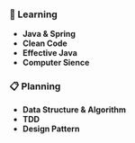 ### 📖 Learning
* **Java & Spring**
* **Clean Code**
* **Effective Java**
* **Computer Sience**

### 📋 Planning
* **Data Structure & Algorithm**
* **TDD**
* **Design Pattern**
